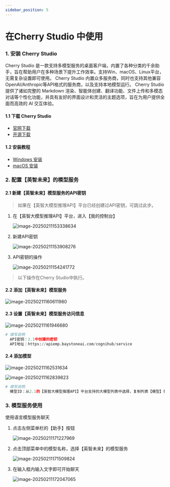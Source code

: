 ```yaml
---
sidebar_position: 5
---
```


# 在Cherry Studio 中使用



### 1. 安装 Cherry Studio

Cherry Studio 是一款支持多模型服务的桌面客户端，内置了各种分类的千余助手，旨在帮助用户在多种场景下提升工作效率。支持Win、macOS、Linux平台，无需复杂设置即可使用。
Cherry Studio 内置众多服务商，同时也支持其他兼容OpenAI/Anthropic等API格式的服务商，以及支持本地模型运行。
Cherry Studio 提供了诸如完整的 Markdown 渲染、智能体创建、翻译功能、文件上传和多模态对话等个性化功能，并具有友好的界面设计和灵活的主题选项，旨在为用户提供全面而高效的 AI 交互体验。



#### 1.1 下载 Cherry Studio

- [官网下载](https://cherry-ai.com/)
- [开源下载](https://github.com/CherryHQ/cherry-studio/releases/latest)



#### 1.2 安装教程

- [Windows 安装](https://docs.cherry-ai.com/pre-basic/installation/windows)
- [macOS 安装](https://docs.cherry-ai.com/pre-basic/installation/macos)



### 2. 配置【英智未来】的模型服务

#### 2.1 新建【英智未来】模型服务的API密钥

> 如果在【英智大模型推理API】平台已经创建过API密钥，可跳过此步。

1. 在【英智大模型推理API】平台，进入【我的控制台】

   ![image-20250211153338634](https://github.com/user-attachments/assets/f54fb464-746a-4257-997c-55acae4614db)


3. 新建API密钥

   ![image-20250211153908276](https://github.com/user-attachments/assets/8410b2e7-e7b4-4651-8d78-122a370d9553)


5. API密钥的操作

   ![image-20250211154241772](https://github.com/user-attachments/assets/3b605418-325d-4596-ad23-9afb91a046de)




> 以下操作在Cherry Studio中执行。

#### 2.2 添加【英智未来】模型服务

![image-20250211160611980](https://github.com/user-attachments/assets/a56a5271-33f1-4be0-96c0-a00d06535e10)


#### 2.3 设置【英智未来】模型服务访问信息

![image-20250211161946680](https://github.com/user-attachments/assets/c2945aaa-a11e-4a3b-8c00-71630a29efbc)


```python
# 填写说明
  API密钥：2.1中创建的密钥
  API地址：https://apiemp.baystoneai.com/cognihub/service
```

#### 2.4 添加模型

![image-20250211162531634](https://github.com/user-attachments/assets/983eebbc-a270-4f1c-8d16-b2313c68ae97)


![image-20250211162839823](https://github.com/user-attachments/assets/0c0110ba-1e7b-41d2-ae07-d982286fc4b9)


```python
# 填写说明
  模型ID：从2.1的【英智大模型推理API】平台支持的大模型列表中选择，复制列表【模型】列的模型名称
```



### 3. 模型服务使用

使用语言模型服务聊天

1. 点击左侧菜单栏的【助手】按钮

   ![image-20250211171227969](https://github.com/user-attachments/assets/5e26df0e-9532-4aa6-b91d-916dde347818)

2. 点击顶部菜单中的模型名称，选择【英智未来】的模型服务

   ![image-20250211171509824](https://github.com/user-attachments/assets/d12a1808-741c-41cd-a219-da7682cfd03e)

3. 在输入框内输入文字即可开始聊天

   ![image-20250211172047065](https://github.com/user-attachments/assets/e2b5744c-5ce3-46e5-a229-3c7a50a201b3)

